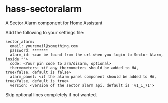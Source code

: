 # hass-sectoralarm

A Sector Alarm component for Home Assistant

Add the following to your settings file:
```
sector_alarm:
  email: youremail@something.com
  password: *******
  alarm_id: <can be found from the url when you login to Sector Alarm, inside "">
  code: <Your pin code to arm/disarm, optional>
  thermometers: <if any thermometers should be added to HA, true/false, default is false>
  alarm_panel: <if the alarm panel component should be added to HA, true/false, default is true>
  version: <version of the sector alarm api, default is 'v1_1_71'>
```

Skip optional lines completely if not wanted.